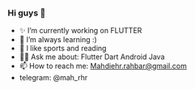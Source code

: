 ### Hi guys 👋

- ✨ I’m currently working on FLUTTER
- 🌱 I’m always learning :) 
- 💬 I like sports and reading
- 🧑‍💻 Ask me about: Flutter Dart Android Java
- 📫 How to reach me: Mahdiehr.rahbar@gmail.com
-    telegram: @mah_rhr

